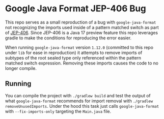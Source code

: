 # Google Java Format JEP-406 Bug
This repo serves as a small reproduction of a bug with `google-java-format` not recognizing the imports used inside of a pattern matched switch as part of [JEP-406](https://openjdk.java.net/jeps/406). Since JEP-406 is a Java 17 preview feature this repo leverages gradle to make the conditions for reproducing the error easier.

When running `google-java-format` version `1.12.0` (committed to this repo under `lib` for ease in reproduction) it attempts to remove imports of subtypes of the root sealed type only referenced within the pattern matched switch expression. Removing these imports causes the code to no longer compile.

## Running
You can compile the project with `./gradlew build` and test the output of what `google-java-format` recommends for import removal with `./gradlew removeUnusedImports`. Under the hood this task just calls `google-java-format` with `--fix-imports-only` targeting the `Main.java` file.
